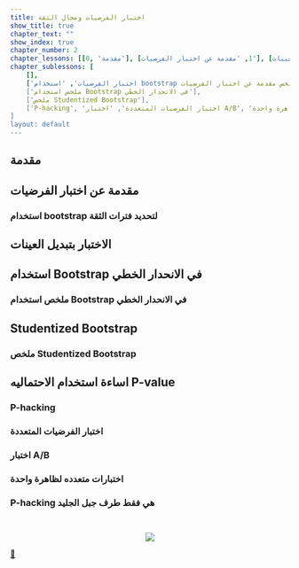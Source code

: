 ```yaml
---
title: اختبار الفرضيات ومجال الثقة
show_title: true
chapter_text: ""
show_index: true
chapter_number: 2
chapter_lessons: [[0, 'مقدمة'], [1, 'مقدمة عن اختبار الفرضيات'], [2, 'الاختبار بتبديل العينات'], [3, 'استخدام Bootstrap في الانحدار الخطي'], [4, 'Studentized Bootstrap'], [5, 'اساءة استخدام الاحتماليه P-value']]
chapter_sublessons: [
    [],
    ['اختبار الفرضيات', 'استخدام bootstrap لتحديد فترات الثقة', ملخص مقدمة عن اختبار الفرضيات'],
    ['ملخص استخدام Bootstrap في الانحدار الخطي'],
    ['ملخص Studentized Bootstrap'],
    ['P-hacking', 'اختبار الفرضيات المتعددة', 'اختبار A/B', 'اختبارات متعدده لظاهرة واحدة', 'P-hacking هي فقط طرف جبل الجليد']
]
layout: default
---
```


## مقدمة

## مقدمة عن اختبار الفرضيات

### استخدام bootstrap لتحديد فترات الثقة

## الاختبار بتبديل العينات

## استخدام Bootstrap في الانحدار الخطي

### ملخص استخدام Bootstrap في الانحدار الخطي

## Studentized Bootstrap

### ملخص Studentized Bootstrap 

## اساءة استخدام الاحتماليه P-value

### P-hacking

### اختبار الفرضيات المتعددة

### اختبار A/B

### اختبارات متعدده لظاهرة واحدة

### P-hacking هي فقط طرف جبل الجليد

```python

```
<!-- output of python code to be added in ruby tag -->
```ruby

```



<p align="center"> 
<img src='{{ site.baseurl }}/img/chapter6/viz_quantitative_25_0.png'>
</p>

[📝][link1]

[link1]: https://ar.wikipedia.org/wiki/%D9%85%D8%AC%D8%A7%D9%84_%D8%AB%D9%82%D8%A9
